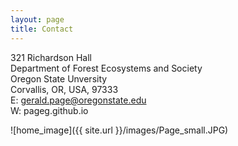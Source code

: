 ```yaml
--- 
layout: page
title: Contact
---
```


321 Richardson Hall  
Department of Forest Ecosystems and Society  
Oregon State Unversity  
Corvallis, OR, USA, 97333  
E: gerald.page@oregonstate.edu  
W: pageg.github.io  

![home_image]({{ site.url }}/images/Page_small.JPG)
